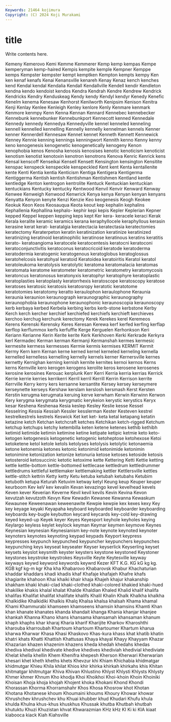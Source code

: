 ```yaml
---
Keywords: 21464 kojimura
Copyright: (C) 2024 Koji Murakami
---
```


# title

Write contents here.



 Kemeny Kemerovo Kemi Kemme Kemmerer
Kemp kemp kempas Kempe kemperyman kemp-haired Kempis kempite kemple Kempner
Kemppe kemps Kempster kempster kempt kemptken Kempton kempts kempy Ken
ken kenaf kenafs Kenai Kenansville kenareh Kenay Kenaz kench kenches
kend Kendal kendal Kendalia Kendall Kendallville Kendell kendir Kendleton kendna
kendo kendoist kendos Kendra Kendrah Kendre Kendrew Kendrick Kendricks Kendry
Kenduskeag Kendy kendy Kendyl kendyr Kenedy Kenefic Kenelm kenema Kenesaw
Kenhorst Kenilworth Kenipsim Kenison Kenitra Kenji Kenlay Kenlee Kenleigh Kenley
kenlore Kenly Kenmare kenmark Kenmore kenmpy Kenn Kenna Kennan Kennard
Kennebec kennebecker Kennebunk kennebunker Kennebunkport Kennecott kenned Kennedale Kennedy kennedy
Kennedya Kennedyville kennel kenneled kenneling kennell kennelled kennelling Kennelly kennelly
kennelman kennels Kenner kenner Kennerdell Kennesaw Kennet kennet Kenneth Kennett
Kennewick Kenney Kennie kenning kennings kenningwort Kennith kenno Kenny kenny
keno kenogenesis kenogenetic kenogenetically kenogeny Kenon kenophobia kenos Kenosha kenosis
kenosises kenotic kenoticism kenoticist kenotism kenotist kenotoxin kenotron kenotrons Kenova
Kenric Kenrick kens Kensal kenscoff Kenseikai Kensell Kensett Kensington kensington
Kensitite kenspac kenspeck kenspeckle kenspeckled Kent kent Kenta kentallenite kente
Kenti Kentia kentia Kenticism Kentiga Kentigera Kentigerma Kentiggerma Kentish kentish
Kentishman Kentishmen Kentland kentle kentledge Kenton kentrogon kentrolite Kentuck Kentuckian
kentuckian kentuckians Kentucky kentucky Kentwood Kenvil Kenvir Kenward Kenway Kenwee
Kenweigh Kenwood Kenwrick Kenya kenya Kenyan kenyan kenyans Kenyatta Kenyon
kenyte Kenzi Kenzie Keo keogenesis Keogh Keokee Keokuk Keon Keos
Keosauqua Keota keout kep kephalin kephalins Kephallenia Kephallina kephalo- kephir
kepi kepis Kepler Keplerian Kepner kepped Keppel keppen kepping keps
kept Ker kera- keracele keraci Kerak Kerala keralite keramic keramics
kerana keraphyllocele keraphyllous kerasin kerasine kerat kerat- keratalgia keratectacia keratectasia
keratectomies keratectomy Keraterpeton keratin keratinization keratinize keratinized keratinizing keratinoid keratinophilic
keratinose keratinous keratins keratitis kerato- keratoangioma keratocele keratocentesis keratocni keratoconi
keratoconjunctivitis keratoconus keratocricoid keratode keratoderma keratodermia keratogenic keratogenous keratoglobus keratoglossus
keratohelcosis keratohyal keratoid Keratoidea keratoiritis Keratol keratol keratoleukoma keratolysis keratolytic
keratoma keratomalacia keratomas keratomata keratome keratometer keratometric keratometry keratomycosis keratoncus
keratonosus keratonyxis keratophyr keratophyre keratoplastic keratoplasties keratoplasty keratorrhexis keratoscope keratoscopy
keratose keratoses keratosic keratosis keratosropy keratotic keratotome keratotomies keratotomy keratto
keraulophon keraulophone Keraunia keraunia keraunion keraunograph keraunographic keraunography keraunophobia keraunophone
keraunophonic keraunoscopia keraunoscopy kerb kerbaya kerbed Kerbela kerbing kerbs kerb-stone
kerbstone Kerby Kerch kerch kercher kerchief kerchiefed kerchiefs kerchieft kerchieves
kerchoo kerchug kerchunk kerectomy Kerek Kerekes kerel Keremeos Kerens Kerenski
Kerensky Keres Keresan Kerewa kerf kerfed kerfing kerflap kerflop kerflummox
kerfs kerfuffle Kerge Kerguelen Kerhonkson Keri Keriann Kerianne Kerin Kerite
kerite Kerk Kerkhoven Kerki Kerkrade Kerkyra kerl Kermadec Kerman kerman
Kermanji Kermanshah kermes kermesic kermesite kermess kermesses Kermie kermis kermises
KERMIT Kermit Kermy Kern kern Kernan kerne kerned kernel kerneled
kerneling kernella kernelled kernelless kernelling kernelly kernels kerner Kernersville kernes
kernetty Kernighan kerning kernish kernite kernites kernoi kernos Kerns kerns
Kernville kero kerogen kerogens kerolite keros kerosene kerosenes kerosine kerosines
Kerouac kerplunk Kerr Kerri Kerria kerria kerrias Kerrick Kerrie kerrie
kerries kerrikerri Kerril kerril Kerrill Kerrin Kerrison kerrite Kerrville Kerry
kerry kers kersanne kersantite Kersey kersey kerseymere kerseynette kerseys Kershaw
kerslam kerslosh kersmash Kerst Kersten Kerstin kerugma kerugmata keruing kerve
kerwham Kerwin Kerwinn Kerwon Kery kerygma kerygmata kerygmatic kerykeion kerystic
kerystics Keryx kesar Keshena Keshenaa Kesia keslep Kesley Keslie kesse
Kessel Kesselring Kessia Kessiah Kessler kesslerman Kester Kesteven kestrel kestrelkestrels
kestrels Keswick Ket ket ket- keta ketal ketapang ketatin ketazine
ketch Ketchan ketchcraft ketches Ketchikan ketch-rigged Ketchum ketchup ketchups ketchy
ketembilla keten ketene ketenes kethib kethibh ketimid ketimide ketimin ketimine
ketine ketipate ketipic ketmie keto keto- ketogen ketogenesis ketogenetic ketogenic
ketoheptose ketohexose Ketoi ketoketene ketol ketole ketols ketolyses ketolysis ketolytic
ketonaemia ketone ketonemia ketones ketonic ketonimid ketonimide ketonimin ketonimine ketonization
ketonize ketonuria ketose ketoses ketoside ketosis ketosteroid ketosuccinic ketotic ketoxime
kette Kettering Ketti Kettie ketting kettle kettle-bottom kettle-bottomed kettlecase kettledrum
kettledrummer kettledrums kettleful kettlemaker kettlemaking kettler Kettlersville kettles kettle-stitch kettrin
Ketty ketty Ketu ketuba ketubah ketubahs Ketubim ketuboth ketupa Keturah
Ketuvim ketway ketyl Keung keup Keuper keuper keurboom Kev keV
kev kevalin Kevan kevazingo kevel kevelhead kevels Keven kever Keverian
Keverne Kevil kevil kevils Kevin Kevina Kevon kevutzah kevutzoth Kevyn
Kew Kewadin Kewanee Kewanna Kewaskum Kewaunee Keweenawan keweenawite Kewpie kewpie
kex kexes kexy Key key keyage keyaki Keyapaha keyboard keyboarded
keyboarder keyboarding keyboards key-bugle keybutton keycard keycards key-cold key-drawing keyed
keyed-up Keyek keyer Keyes Keyesport keyhole keyholes keying Keylargo keyless
keylet keylock keyman Keymar keymen keymove Keynes Keynesian keynesian Keynesianism
key-note keynote keynoted keynoter keynoters keynotes keynoting keypad keypads Keyport
keypress keypresses keypunch keypunched keypuncher keypunchers keypunches keypunching keys keyseat
keyseater Keyser keyserlick Keyserling keyset keysets keyslot keysmith keyster keysters
keystone keystoned Keystoner keystones keystroke keystrokes Keysville Keyte Keytesville keyway
keyways keywd keyword keywords keywrd Kezer KFT K.G. KG kG
kg kg. KGB kgf kg-m kgr Kha kha Khabarovo Khabarovsk
Khabur Khachaturian khaddar khaddars khadi khadis khaf Khafaje khafajeh Khafre
khafs khagiarite khahoon Khai khaiki khair khaja Khajeh khajur khakanship
khakham khaki khaki-clad khaki-clothed khaki-colored khakied khaki-hued khakilike khakis khalal
khalat Khalde Khaldian Khaled Khalid khalif khalifa khalifas Khalifat khalifat
khalifate khalifs Khalil Khalin Khalk Khalkha khalkha Khalkidike Khalkidiki Khalkis
Khalq Khalsa khalsa khalsah Khama khamal Khami Khammurabi khamseen khamseens
khamsin khamsins Khamti Khan khan khanate khanates khanda khandait khanga
Khania khanjar khanjee khankah Khanna Khano khans khansama khansamah khansaman
khanum khaph khaphs khar kharaj Kharia kharif Kharijite Kharkov Kharoshthi
kharouba kharroubah Khartoum khartoum Khartoumer Khartum kharua kharwa Kharwar Khasa
Khasi Khaskovo Khas-kura khass khat khatib khatin khatri khats Khatti
Khattish Khattusas Khaya khayal Khayy Khayyam Khazar Khazarian khazen khazenim
khazens kheda khedah khedahs khedas khediva khedival khedivate khedive khedives
khediviah khedivial khediviate Khelat khella khellin Khem Khenifra khepesh Kherson
Kherwari Kherwarian khesari khet kheth kheths khets Khevzur khi Khiam
Khichabia khidmatgar khidmutgar Khieu Khila khilat Khios khir khirka khirkah
khirkahs khis Khitan khitmatgar khitmutgar Khiva Khivan Khlustino Khlyst Khlysti
Khlysts Khlysty Khmer khmer Khnum Kho khodja Khoi Khoikhoi Khoi-khoin
Khoin Khoiniki Khoisan Khoja khoja khojah Khojent khoka Khokani Khond
Khondi Khorassan Khorma Khorramshahr Khos Khosa Khosrow khot Khotan Khotana
Khotanese khoum Khoumaini khoums Khoury Khowar khowar Khrushchev khrushchev khu
Khuai khubber khud Khudari Khufu khula khulda Khulna khus-khus khuskhus
Khussak khutba Khutbah khutbah khutuktu Khuzi Khuzistan khvat Khwarazmian KHz
kHz KI Ki ki KIA kiaat kiabooca kiack Kiah Kiahsville
